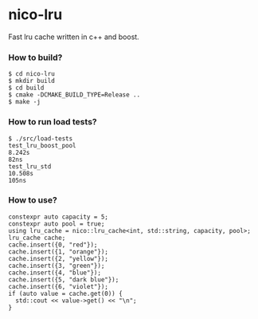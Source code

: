 # nico-lru

Fast lru cache written in c++ and boost.

### How to build?

```
$ cd nico-lru
$ mkdir build
$ cd build
$ cmake -DCMAKE_BUILD_TYPE=Release ..
$ make -j
```

### How to run load tests?

```
$ ./src/load-tests
test_lru_boost_pool                    
8.242s
82ns
test_lru_std
10.508s
105ns
```

### How to use?

```
constexpr auto capacity = 5;
constexpr auto pool = true;
using lru_cache = nico::lru_cache<int, std::string, capacity, pool>;
lru_cache cache;
cache.insert({0, "red"});
cache.insert({1, "orange"});
cache.insert({2, "yellow"});
cache.insert({3, "green"});
cache.insert({4, "blue"});
cache.insert({5, "dark blue"});
cache.insert({6, "violet"});
if (auto value = cache.get(0)) {
  std::cout << value->get() << "\n";
}
```

